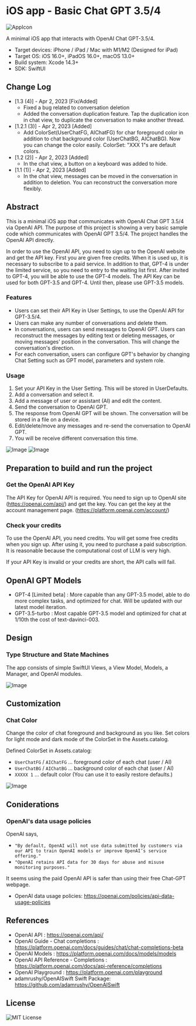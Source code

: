 # iOS app - Basic Chat GPT 3.5/4

![AppIcon](assets/appIcon180.png)

A minimal iOS app that interacts with OpenAI Chat GPT-3.5/4.

- Target devices: iPhone / iPad / Mac with M1/M2 (Designed for iPad)
- Target OS: iOS 16.0+, iPadOS 16.0+, macOS 13.0+
- Build system: Xcode 14.3+
- SDK: SwiftUI

## Change Log

- [1.3 (4)] - Apr 2, 2023 [Fix/Added]
    - Fixed a bug related to conversation deletion
    - Added the conversation duplication feature. Tap the duplication icon in chat view, to duplicate the conversation to make another thread.
- [1.2.1 (3)] - Apr 2, 2023 [Added]
    - Add ColorSet(UserChatFG, AIChatFG) for char foreground color in addition to chat background color (UserChatBG, AIChatBG). 
    Now you can change the color easily. ColorSet: "XXX 1"s are default colors.
- [1.2 (2)] - Apr 2, 2023 [Added]
    - In the chat view, a button on a keyboard was added to hide.
- [1.1 (1)] - Apr 2, 2023 [Added]
    - In the chat view, messages can be moved in the conversation in addition to deletion. 
    You can reconstruct the conversation more flexibly.

## Abstract

This is a minimal iOS app that communicates with OpenAI Chat GPT 3.5/4 via OpenAI API.
The purpose of this project is showing a very basic sample code which communicates with OpenAI GPT 3.5/4.
The project handles the OpenAI API directly.

In order to use the OpenAI API, you need to sign up to the OpenAI website and get the API key.
First you are given free credits. When it is used up, it is necessary to subscribe to a paid service.
In addition to that, GPT-4 is under the limited service, so you need to entry to the waiting list first.
After invited to GPT-4, you will be able to use the GPT-4 models.
The API Key can be used for both GPT-3.5 and GPT-4.
Until then, please use GPT-3.5 models.

### Features

- Users can set their API Key in User Settings, to use the OpenAI API for GPT-3.5/4.
- Users can make any number of conversations and delete them.
- In conversations, users can send messages to OpenAI GPT. Users can reconstruct the messages by editing text or deleting messages, or moving messages' position in the conversation. This will change the conversation's direction.
- For each conversation, users can configure GPT's behavior by changing Chat Setting such as GPT model, parameters and system role.

### Usage

1. Set your API Key in the User Setting. This will be stored in UserDefaults.
1. Add a conversation and select it.
1. Add a message of user or assistant (AI) and edit the content.
1. Send the conversation to OpenAI GPT.
1. The response from OpenAI GPT will be shown. The conversation will be stored in a file on a device.
1. Edit/delete/move any messages and re-send the conversation to OpenAI GPT.
1. You will be receive different conversation this time.

![Image](assets/ui_1600.png)
![Image](assets/ui2_1600.png)
<!-- ![GIF](assets/movie.gif) -->

## Preparation to build and run the project

### Get the OpenAI API Key

The API Key for OpenAI API is required.
You need to sign up to OpenAI site (https://openai.com/api/) and get the key.
You can get the key at the account management page. (https://platform.openai.com/account/)

### Check your credits

To use the OpenAI API, you need credits. You will get some free credits when you sign up.
After using it, you need to purchase a paid subscription.
It is reasonable because the computational cost of LLM is very high.

If your API Key is invalid or your credits are short, the API calls will fail.

## OpenAI GPT Models

- GPT-4 [Limited beta] : More capable than any GPT-3.5 model, able to do more complex tasks, and optimized for chat. Will be updated with our latest model iteration.
- GPT-3.5-turbo : Most capable GPT-3.5 model and optimized for chat at 1/10th the cost of text-davinci-003.

## Design

### Type Structure and State Machines

The app consists of simple SwiftUI Views, a View Model, Models, a Manager, and OpenAI modules.

![Image](assets/types_1600.png)

## Customization

### Chat Color

Change the color of chat foreground and background as you like.
Set colors for light mode and dark mode of the ColorSet in the Assets.catalog.

Defined ColorSet in Assets.catalog:

- `UserChatFG` / `AIChatFG` ... foreground color of each chat (user / AI)
- `UserChatBG` / `AIChatBG` ... background color of each chat (user / AI)
- `XXXXX 1` ... default color (You can use it to easily restore defaults.)

![Image](assets/color_1024.png)

## Coniderations

### OpenAI's data usage policies

OpenAI says,

- `"By default, OpenAI will not use data submitted by customers via our API to train OpenAI models or improve OpenAI’s service offering."`
- `"OpenAI retains API data for 30 days for abuse and misuse monitoring purposes."`

It seems using the paid OpenAI API is safer than using their free Chat-GPT webpage.

* OpenAI data usage policies: https://openai.com/policies/api-data-usage-policies

## References

- OpenAI API : https://openai.com/api/
- OpenAI Guide - Chat completions : https://platform.openai.com/docs/guides/chat/chat-completions-beta
- OpenAI Models : https://platform.openai.com/docs/models/models
- OpenAI API Reference - Completions : https://platform.openai.com/docs/api-reference/completions
- OpenAI Playground : https://platform.openai.com/playground
- adamrushy/OpenAISwift Swift Package: https://github.com/adamrushy/OpenAISwift

## License

![MIT License](http://img.shields.io/badge/license-MIT-blue.svg?style=flat)
